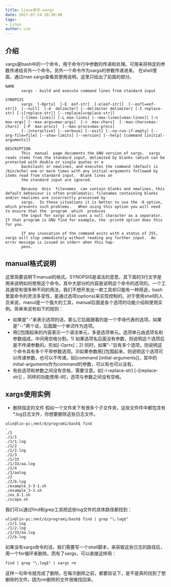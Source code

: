 ```yaml
---
title: Linux命令-xargs
date: 2017-07-24 20:30:00
tags:
- Linux
author: Lin
---
```

## 介绍
xargs是bash中的一个命令，用于命令行中参数的传递和处理。可用来将特定的参数传递给另外一个命令。另外一个命令作为xargs的参数传递进来。
在shell里面，通过man xargs查看其使用说明。这里只给出了前面的部分。
<!--more-->
```
NAME
       xargs - build and execute command lines from standard input

SYNOPSIS
       xargs  [-0prtx]  [-E  eof-str]  [-e[eof-str]]  [--eof[=eof-str]]  [--null]  [-d  delimiter] [--delimiter delimiter] [-I replace-str] [-i[replace-str]] [--replace[=replace-str]]
       [-l[max-lines]] [-L max-lines] [--max-lines[=max-lines]] [-n max-args] [--max-args=max-args]  [-s  max-chars]  [--max-chars=max-chars]  [-P  max-procs]  [--max-procs=max-procs]
       [--interactive] [--verbose] [--exit] [--no-run-if-empty] [--arg-file=file] [--show-limits] [--version] [--help] [command [initial-arguments]]

DESCRIPTION
       This  manual  page documents the GNU version of xargs.  xargs reads items from the standard input, delimited by blanks (which can be protected with double or single quotes or a
       backslash) or newlines, and executes the command (default is /bin/echo) one or more times with any initial-arguments followed by items read from standard input.  Blank lines on
       the standard input are ignored.

       Because  Unix  filenames  can contain blanks and newlines, this default behaviour is often problematic; filenames containing blanks and/or newlines are incorrectly processed by
       xargs.  In these situations it is better to use the -0 option, which prevents such problems.   When using this option you will need to ensure that the  program  which  produces
       the input for xargs also uses a null character as a separator.  If that program is GNU find for example, the -print0 option does this for you.

       If any invocation of the command exits with a status of 255, xargs will stop immediately without reading any further input.  An error message is issued on stderr when this hap-
       pens.
```
## manual格式说明
这里简要说明下manual的格式。SYNOPSIS是语法的意思，其下面的3行文字是用来说明如何使用这个命令。其中大部分的内容是说明这个命令的选项的。一个工具通常有很多种不同的用法，我们不想开发出一款工具却只能有一种用途，bash里面命令的灵活多变性，是通过选项(options)来实现控制的。对于使用shell的人员来说，manul是一个强大的工具，manual后面是各个选项的功能介绍和使用实例。简单来说有如下的规则：
* 如果是"-"来表示选项的话，那么它后面跟着的是一个字母代表的选项。如果是"--"两个话，后面跟一个单词作为选项。
* 用[]包围起来的内容表示一个语法单元，多是选项单元。选项单元由选项名和参数组成，中间用空格分割。1) 如果选项名后面没有参数，则说明这个选项后是不传递参数的。形如[-Oprtx]；2) 同时，如果"-"后有多个选项，则说明这个命令具有多个不带参数选项。3)如果参数用[]包围起来，则说明这个选项可以传递参数，也可以不传递。如[command [initial-arguments]]，其中的initial-arguments作为command的参数，可以有也可以没有。
* 有些选项和参数之间没有空格，需要注意。如[-I replace-str] [-i[replace-str]] ，同样的功能使用-i时，选项与参数之间没有空格。

## xargs使用实例
* 删除指定的文件
假如一个文件夹下有很多个子文件夹，这些文件件中都包含有*.log日志文件，你想要删除这些日志文件。
```
ulin@lin-pc:/mnt/d/program1/bash$ find
.
./1
./1/1
./1/1.log
./1/2
./1/2.log
./1/3
./1/33
./1/33/aa.log
./1/4
./1/aalog
./2
./2/b.log
./example_3-3-1.sh
./example_3-3.sh
./ex_8-1.sh
./scope.sh
```
我们可以通过find和grep工具把这些log文件的具体路径都找到：
```
ulin@lin-pc:/mnt/d/program1/bash$ find | grep "\.log$"
./1/1.log
./1/2.log
./1/33/aa.log
./2/b.log
```
如果没有xargs命令的话，我们需要写一个shell脚本，来获取这些日志的路径后，用一个for循环来删除。而有了xargs，可以直接这样用：
```
find | grep "\.log$" | xargs rm
```
这样一句命令就完成了删除。在每次删除之前，都要验证下，是不是真的找到了想删除的文件。因为rm删除的文件很难找回来。
